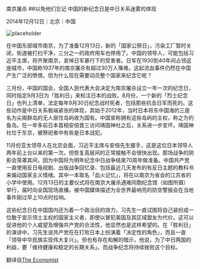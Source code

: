 南京屠杀
##以免他们忘记
中国的新纪念日是中日关系迷雾的体现

2014年12月12日｜北京｜中国

![placeholder](http://cdn.static-economist.com/sites/default/files/imagecache/full-width/images/2014/12/articles/main/20141213_asp501_0.jpg)

在中国东部城市南京，为了准备12月13日，新的「国家公祭日」，污染工厂暂时关闭，街道被打扫干净，三分之一的政府用车也停用了。中国的领导人，可能包括习近平主席，将齐聚南京，哀悼日军暴行下的受害者。日军在1930到40年间占领这座城市，中国称1937年的南京屠杀有超过30万人罹难。这起流血事件仍然在中国产生广泛的愤恨。但为什么现在需要动员整个国家来纪念它呢？

三月份，中国的国会，全国人民代表大会决定为南京屠杀设立一年一次的纪念日，同时指定9月3日为「胜利日」来标注日本的战败。8月份，一个新的「烈士纪念日」也列上清单，法定每年9月30日纪念战时死者，包括那些抗击日军而死的。这些动作是中日关系极端紧张的体现，其始于2012年，当时日本将东中国海的三座名为尖阁群岛的无人居住岛屿收为国有。中国宣称拥有这些岛屿的主权，称之为钓鱼岛。在一年多前日本首相安倍晋三访问靖国神社之后，关系进一步变坏。靖国神社位于东京，被祭祀者中有些是日本战犯。

11月份亚太领导人在北京会面，习近平主席与安倍先生握手，这是这位日本领导人两年前上台以来的第一次。但恢复高层间的正常接触不会很快出现。那场战争的阴影会笼罩其间，因为中国将为明年纪念中日战争结束70周年做准备。中国共产党一直使用反日电视剧、出版战争回忆录、包括最近几天发布的有反日主题的教科书来煽动国家主义情绪。其中一本取名「血火记忆」，将在以南京为省会的江苏省的小学中使用。12月13日的主要仪式将在南京大屠杀遇难同胞纪念馆（如图所摄）举行，届时向全国现场直播。被中国媒体描述为全世界最响亮的防空警报会在当地事件刚过早上10点时拉响。

这些纪念日在中国国内还为着一个政治目的效力。习先生一直试图将自己装扮成一位敢于宣示领土主权的国家主义者，即使以冒犯美国及其区域盟友为代价。这可以促进他的个人威望及增强共产党的合法性，他显然也是这样希望的。在「胜利日」的演讲中，习先生说共产党在在打败日本上扮演着「决定性的角色」，而且一直「领导中华民族实现伟大复兴」。但也有存在和解的暗示，他说，为了中日两国的利益，要「维持健康和稳定的长期关系」。而战争纪念将持续挫败这个目标。

翻译自[The Economist](http://www.economist.com/news/china/21636115-new-memorial-days-china-are-sign-frostiness-japan-lest-they-forget)
